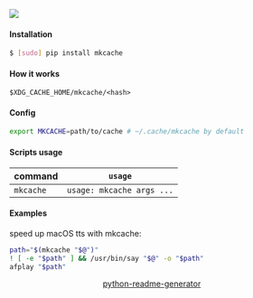 <!--
https://pypi.org/project/readme-generator/
https://pypi.org/project/python-readme-generator/
-->

[![](https://img.shields.io/badge/OS-Unix-blue.svg?longCache=True)]()

#### Installation
```bash
$ [sudo] pip install mkcache
```

#### How it works
```
$XDG_CACHE_HOME/mkcache/<hash>
```

#### Config
```bash
export MKCACHE=path/to/cache # ~/.cache/mkcache by default
```

#### Scripts usage
command|`usage`
-|-
`mkcache` |`usage: mkcache args ...`

#### Examples
speed up macOS tts with mkcache:
```bash
path="$(mkcache "$@")"
! [ -e "$path" ] && /usr/bin/say "$@" -o "$path"
afplay "$path"
```

<p align="center">
    <a href="https://pypi.org/project/python-readme-generator/">python-readme-generator</a>
</p>